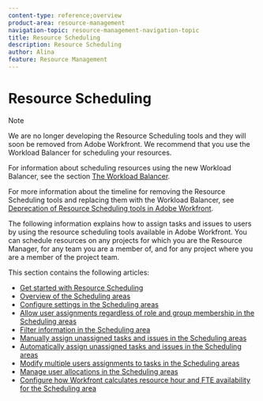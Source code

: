 ```yaml
---
content-type: reference;overview
product-area: resource-management
navigation-topic: resource-management-navigation-topic
title: Resource Scheduling
description: Resource Scheduling
author: Alina
feature: Resource Management
---
```


# Resource Scheduling

<!--
<p data-mc-conditions="QuicksilverOrClassic.Draft mode">(NOTE: ****LINKED TO THE PRODUCT FOR RESOURCE SCHEDULING AREAS) </p>
-->

>[!NOTE]
>
>We are no longer developing the Resource Scheduling tools and they will soon be removed from Adobe Workfront. We recommend that you use the Workload Balancer for scheduling your resources. 
>
>For information about scheduling resources using the new Workload Balancer, see the section [The Workload Balancer](../../resource-mgmt/workload-balancer/workload-balancer.md).
>
>For more information about the timeline for removing the Resource Scheduling tools and replacing them with the Workload Balancer, see [Deprecation of Resource Scheduling tools in Adobe Workfront](../../resource-mgmt/resource-mgmt-overview/deprecate-resource-scheduling.md).

The following information explains how to assign tasks and issues to users by using the resource scheduling tools available in Adobe Workfront. You can schedule resources on any projects for which you are the Resource Manager, for any team you are a member of, and for any project where you are a member of the project team.

This section contains the following articles:

* [Get started with Resource Scheduling](../../resource-mgmt/resource-scheduling/get-started-resource-scheduling.md) 
* [Overview of the Scheduling areas](../../resource-mgmt/resource-scheduling/overview-scheduling-areas.md) 
* [Configure settings in the Scheduling areas](../../resource-mgmt/resource-scheduling/configure-settings-scheduling-areas.md) 
* [Allow user assignments regardless of role and group membership in the Scheduling areas](../../resource-mgmt/resource-scheduling/assignments-regardless-of-role-or-group-scheduling-areas.md) 
* [Filter information in the Scheduling area](../../resource-mgmt/resource-scheduling/filter-scheduling-area.md) 
* [Manually assign unassigned tasks and issues in the Scheduling areas](../../resource-mgmt/resource-scheduling/manually-assign-items-scheduling-areas.md) 
* [Automatically assign unassigned tasks and issues in the Scheduling areas](../../resource-mgmt/resource-scheduling/automatically-assign-items-scheduling-areas.md) 
* [Modify multiple users assignments to tasks in the Scheduling areas](../../resource-mgmt/resource-scheduling/modify-multipl-assignments-scheduling-areas.md) 
* [Manage user allocations in the Scheduling areas](../../resource-mgmt/resource-scheduling/manage-allocations-scheduling-areas.md) 
* [Configure how Workfront calculates resource hour and FTE availability for the Scheduling area](../../resource-mgmt/resource-scheduling/calculate-hours-fte-scheduling-area.md)

